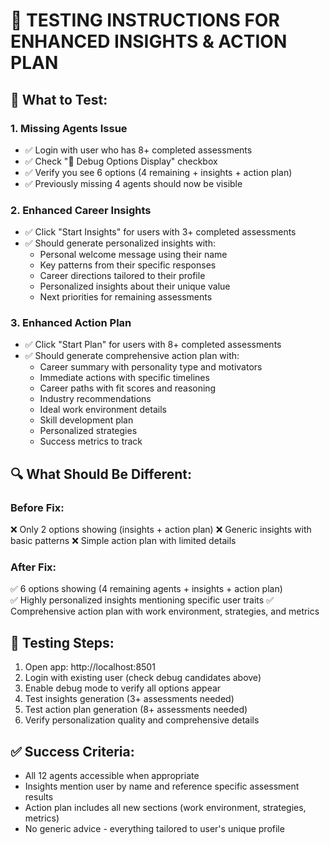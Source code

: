 
# 🧪 TESTING INSTRUCTIONS FOR ENHANCED INSIGHTS & ACTION PLAN

## 🎯 What to Test:

### 1. Missing Agents Issue
- ✅ Login with user who has 8+ completed assessments
- ✅ Check "🔧 Debug Options Display" checkbox
- ✅ Verify you see 6 options (4 remaining + insights + action plan)
- ✅ Previously missing 4 agents should now be visible

### 2. Enhanced Career Insights 
- ✅ Click "Start Insights" for users with 3+ completed assessments
- ✅ Should generate personalized insights with:
  - Personal welcome message using their name
  - Key patterns from their specific responses
  - Career directions tailored to their profile
  - Personalized insights about their unique value
  - Next priorities for remaining assessments

### 3. Enhanced Action Plan
- ✅ Click "Start Plan" for users with 8+ completed assessments  
- ✅ Should generate comprehensive action plan with:
  - Career summary with personality type and motivators
  - Immediate actions with specific timelines
  - Career paths with fit scores and reasoning
  - Industry recommendations
  - Ideal work environment details
  - Skill development plan
  - Personalized strategies
  - Success metrics to track

## 🔍 What Should Be Different:

### Before Fix:
❌ Only 2 options showing (insights + action plan)
❌ Generic insights with basic patterns
❌ Simple action plan with limited details

### After Fix:
✅ 6 options showing (4 remaining agents + insights + action plan)  
✅ Highly personalized insights mentioning specific user traits
✅ Comprehensive action plan with work environment, strategies, and metrics

## 🚀 Testing Steps:

1. Open app: http://localhost:8501
2. Login with existing user (check debug candidates above)
3. Enable debug mode to verify all options appear
4. Test insights generation (3+ assessments needed)
5. Test action plan generation (8+ assessments needed)
6. Verify personalization quality and comprehensive details

## ✅ Success Criteria:

- All 12 agents accessible when appropriate
- Insights mention user by name and reference specific assessment results
- Action plan includes all new sections (work environment, strategies, metrics)
- No generic advice - everything tailored to user's unique profile
